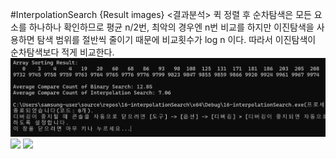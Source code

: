 #InterpolationSearch {Result images}
<결과분석>
퀵 정렬 후 순차탐색은 모든 요소를 하나하나 확인하므로 평균 n/2번, 최악의 경우엔 n번 비교를 하지만 이진탐색을 사용하면 탐색 범위를 절반씩 줄이기 때문에 비교횟수가 log n 이다. 따라서 이진탐색이 순차탐색보다 적게 비교한다.
![](./interpolationSearch1.jpg)
![](./interpolationSearch2.jpg)
![](./interpolationSearch3.jpg)
